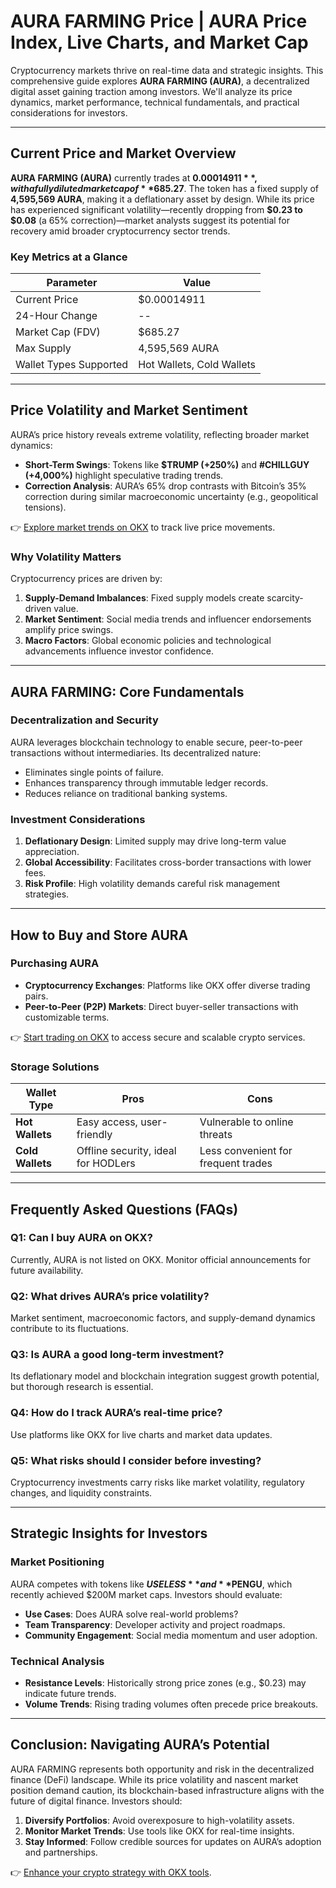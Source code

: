 # AURA FARMING Price | AURA Price Index, Live Charts, and Market Cap  

Cryptocurrency markets thrive on real-time data and strategic insights. This comprehensive guide explores **AURA FARMING (AURA)**, a decentralized digital asset gaining traction among investors. We'll analyze its price dynamics, market performance, technical fundamentals, and practical considerations for investors.  

---

## Current Price and Market Overview  

**AURA FARMING (AURA)** currently trades at **$0.00014911**, with a fully diluted market cap of **$685.27**. The token has a fixed supply of **4,595,569 AURA**, making it a deflationary asset by design. While its price has experienced significant volatility—recently dropping from **$0.23 to $0.08** (a 65% correction)—market analysts suggest its potential for recovery amid broader cryptocurrency sector trends.  

### Key Metrics at a Glance  
| Parameter               | Value                     |  
|-------------------------|---------------------------|  
| Current Price           | $0.00014911               |  
| 24-Hour Change          | --                        |  
| Market Cap (FDV)        | $685.27                   |  
| Max Supply              | 4,595,569 AURA            |  
| Wallet Types Supported  | Hot Wallets, Cold Wallets |  

---

## Price Volatility and Market Sentiment  

AURA’s price history reveals extreme volatility, reflecting broader market dynamics:  
- **Short-Term Swings**: Tokens like **$TRUMP (+250%)** and **#CHILLGUY (+4,000%)** highlight speculative trading trends.  
- **Correction Analysis**: AURA’s 65% drop contrasts with Bitcoin’s 35% correction during similar macroeconomic uncertainty (e.g., geopolitical tensions).  

👉 [Explore market trends on OKX](https://bit.ly/okx-bonus) to track live price movements.  

### Why Volatility Matters  
Cryptocurrency prices are driven by:  
1. **Supply-Demand Imbalances**: Fixed supply models create scarcity-driven value.  
2. **Market Sentiment**: Social media trends and influencer endorsements amplify price swings.  
3. **Macro Factors**: Global economic policies and technological advancements influence investor confidence.  

---

## AURA FARMING: Core Fundamentals  

### Decentralization and Security  
AURA leverages blockchain technology to enable secure, peer-to-peer transactions without intermediaries. Its decentralized nature:  
- Eliminates single points of failure.  
- Enhances transparency through immutable ledger records.  
- Reduces reliance on traditional banking systems.  

### Investment Considerations  
1. **Deflationary Design**: Limited supply may drive long-term value appreciation.  
2. **Global Accessibility**: Facilitates cross-border transactions with lower fees.  
3. **Risk Profile**: High volatility demands careful risk management strategies.  

---

## How to Buy and Store AURA  

### Purchasing AURA  
- **Cryptocurrency Exchanges**: Platforms like OKX offer diverse trading pairs.  
- **Peer-to-Peer (P2P) Markets**: Direct buyer-seller transactions with customizable terms.  

👉 [Start trading on OKX](https://bit.ly/okx-bonus) to access secure and scalable crypto services.  

### Storage Solutions  
| Wallet Type | Pros                          | Cons                          |  
|-------------|-------------------------------|-------------------------------|  
| **Hot Wallets** | Easy access, user-friendly    | Vulnerable to online threats  |  
| **Cold Wallets** | Offline security, ideal for HODLers | Less convenient for frequent trades |  

---

## Frequently Asked Questions (FAQs)  

### Q1: Can I buy AURA on OKX?  
Currently, AURA is not listed on OKX. Monitor official announcements for future availability.  

### Q2: What drives AURA’s price volatility?  
Market sentiment, macroeconomic factors, and supply-demand dynamics contribute to its fluctuations.  

### Q3: Is AURA a good long-term investment?  
Its deflationary model and blockchain integration suggest growth potential, but thorough research is essential.  

### Q4: How do I track AURA’s real-time price?  
Use platforms like OKX for live charts and market data updates.  

### Q5: What risks should I consider before investing?  
Cryptocurrency investments carry risks like market volatility, regulatory changes, and liquidity constraints.  

---

## Strategic Insights for Investors  

### Market Positioning  
AURA competes with tokens like **$USELESS** and **$PENGU**, which recently achieved $200M market caps. Investors should evaluate:  
- **Use Cases**: Does AURA solve real-world problems?  
- **Team Transparency**: Developer activity and project roadmaps.  
- **Community Engagement**: Social media momentum and user adoption.  

### Technical Analysis  
- **Resistance Levels**: Historically strong price zones (e.g., $0.23) may indicate future trends.  
- **Volume Trends**: Rising trading volumes often precede price breakouts.  

---

## Conclusion: Navigating AURA’s Potential  

AURA FARMING represents both opportunity and risk in the decentralized finance (DeFi) landscape. While its price volatility and nascent market position demand caution, its blockchain-based infrastructure aligns with the future of digital finance. Investors should:  
1. **Diversify Portfolios**: Avoid overexposure to high-volatility assets.  
2. **Monitor Market Trends**: Use tools like OKX for real-time insights.  
3. **Stay Informed**: Follow credible sources for updates on AURA’s adoption and partnerships.  

👉 [Enhance your crypto strategy with OKX tools](https://bit.ly/okx-bonus).  
